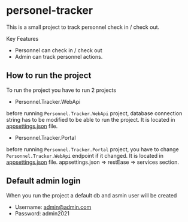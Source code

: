 # personel-tracker

This is a small project to track personnel check in / check out.

Key Features
* Personnel can check in / check out
* Admin can track personnel actions.


## How to run the project
To run the project you have to run 2 projects

* Personnel.Tracker.WebApi

before running `Personnel.Tracker.WebApi` project, database connection string has to be modified to be able to run the project. It is located in [appsettings.json](https://github.com/tamerjhalloh/personel-tracker/blob/master/Personnel.Tracker.WebApi/appsettings.json) file.

* Personnel.Tracker.Portal

before running `Personnel.Tracker.Portal` project, you have to change `Personnel.Tracker.WebApi` endpoint if it changed. It is located in [appsettings.json](https://github.com/tamerjhalloh/personel-tracker/blob/master/Personnel.Tracker.Portal/appsettings.json) file. appsettings.json => restEase => services section.

## Default admin login 
When you run the project a default db and asmin user will be created
* Username: admin@admin.com
* Password: admin2021




